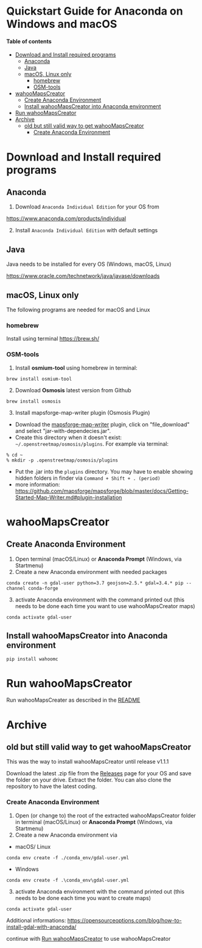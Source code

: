 # Quickstart Guide for Anaconda on Windows and macOS <!-- omit in toc -->

#### Table of contents <!-- omit in toc -->
- [Download and Install required programs](#download-and-install-required-programs)
  - [Anaconda](#anaconda)
  - [Java](#java)
  - [macOS, Linux only](#macos-linux-only)
    - [homebrew](#homebrew)
    - [OSM-tools](#osm-tools)
- [wahooMapsCreator](#wahoomapscreator)
  - [Create Anaconda Environment](#create-anaconda-environment)
  - [Install wahooMapsCreator into Anaconda environment](#install-wahoomapscreator-into-anaconda-environment)
- [Run wahooMapsCreator](#run-wahoomapscreator)
- [Archive](#archive)
  - [old but still valid way to get wahooMapsCreator](#old-but-still-valid-way-to-get-wahoomapscreator)
    - [Create Anaconda Environment](#create-anaconda-environment-1)

# Download and Install required programs

## Anaconda
1. Download `Anaconda Individual Edition` for your OS from

https://www.anaconda.com/products/individual


2. Install `Anaconda Individual Edition` with default settings

## Java
Java needs to be installed for every OS (Windows, macOS, Linux)

https://www.oracle.com/technetwork/java/javase/downloads

## macOS, Linux only
The following programs are needed for macOS and Linux

### homebrew
Install using terminal
https://brew.sh/

### OSM-tools
1. Install **osmium-tool** using homebrew in terminal:
```
brew install osmium-tool
```
2. Download **Osmosis** latest version from Github
```
brew install osmosis
```

3. Install mapsforge-map-writer plugin (Osmosis Plugin)
* Download the [mapsforge-map-writer](https://search.maven.org/search?q=a:mapsforge-map-writer) plugin, click on "file_download" and select "jar-with-dependecies.jar".
* Create this directory when it doesn't exist: `~/.openstreetmap/osmosis/plugins`. For example via terminal:
```
% cd ~
% mkdir -p .openstreetmap/osmosis/plugins
```
* Put the .jar into the `plugins` directory. You may have to enable showing hidden folders in finder via `Command + Shift + . (period)`
* more information: https://github.com/mapsforge/mapsforge/blob/master/docs/Getting-Started-Map-Writer.md#plugin-installation

# wahooMapsCreator
## Create Anaconda Environment
1. Open terminal (macOS/Linux) or **Anaconda Prompt** (Windows, via Startmenu)
2. Create a new Anaconda environment with needed packages
```
conda create -n gdal-user python=3.7 geojson=2.5.* gdal=3.4.* pip --channel conda-forge
```
3. activate Anaconda environment with the command printed out (this needs to be done each time you want to use wahooMapsCreator maps)
```
conda activate gdal-user
```

## Install wahooMapsCreator into Anaconda environment
```
pip install wahoomc 
```

# Run wahooMapsCreator
Run wahooMapsCreater as described in the [README](../README.md/#Run-wahooMapsCreator)


# Archive
## old but still valid way to get wahooMapsCreator
This was the way to install wahooMapsCreator until release v1.1.1

Download the latest .zip file from the [Releases](https://github.com/treee111/wahooMapsCreator/releases) page for your OS and save the folder on your drive. Extract the folder.
You can also clone the repository to have the latest coding.

### Create Anaconda Environment
1. Open (or change to) the root of the extracted wahooMapsCreator folder in terminal (macOS/Linux) or **Anaconda Prompt** (Windows, via Startmenu)
2. Create a new Anaconda environment via

  - macOS/ Linux
```
conda env create -f ./conda_env/gdal-user.yml
```
  - Windows
```
conda env create -f .\conda_env\gdal-user.yml 
```
3. activate Anaconda environment with the command printed out (this needs to be done each time you want to create maps)
```
conda activate gdal-user
```

Additional informations: https://opensourceoptions.com/blog/how-to-install-gdal-with-anaconda/

continue with [Run wahooMapsCreator](#run-wahoomapscreator) to use wahooMapsCreator
